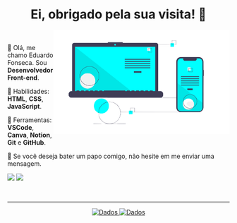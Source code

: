 <h1 align="center">Ei, obrigado pela sua visita! 🎈</h1>

<div>
    <img align="right" src="image.png" alt="Imagem" min-width="400px" max-width="400px" width="400px" align="right">
    <div align="left"><br>
        <p>📌 Olá, me chamo Eduardo Fonseca. Sou <strong>Desenvolvedor Front-end</strong>.</p>
        <p>🧠 Habilidades: <strong>HTML</strong>, <strong>CSS</strong>, <strong>JavaScript</strong>.</p>
        <p>💼 Ferramentas: <strong>VSCode</strong>, <strong>Canva</strong>, <strong>Notion</strong>, <strong>Git</strong> e <strong>GitHub</strong>.<p>
        <p>💌 Se você deseja bater um papo comigo, não hesite em me enviar uma mensagem.</p>
        <p align="left">
        <a href="https://www.instagram.com/eduardzs_/" alt="Instagram">
        <img src="https://img.shields.io/badge/-Instagram-1C1C1C?style=for-the-badge&logo=Instagram&logoColor=00FFFF&link=https://www.instagram.com/eduardzs"/></a>
        <a href="https://www.linkedin.com/in/eduardsz/" alt="LinkedIn">
        <img src="https://img.shields.io/badge/-Linkedin-1C1C1C?style=for-the-badge&logo=Linkedin&logoColor=00FFFF&link=https://www.linkedin.com/in/eduardzs"/></a>
     </div>
</div><br><hr>

<div  align="center">   
    <a href="https://github.com/eduardzs">
    <img src="https://github-readme-stats.vercel.app/api?username=eduardzs&show_icons=true&theme=dark&include_all_commits=true&count_private=true&icon_color=00FFFF&border_color=00FFFF&title_color=00FFFF" alt="Dados">
    <img src="https://github-readme-stats.vercel.app/api/top-langs/?username=eduardzs&&layout=compact&hide=shell&theme=dark&icon_color=00FFFF&border_color=00FFFF&title_color=00FFFF" alt="Dados">
</div>
    
